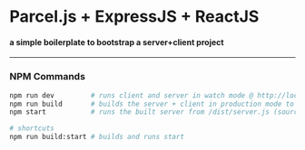 # Parcel.js + ExpressJS + ReactJS
#### a simple boilerplate to bootstrap a server+client project

--- 

### NPM Commands
```bash
npm run dev         # runs client and server in watch mode @ http://localhost:3000
npm run build       # builds the server + client in production mode to /dist
npm start           # runs the built server from /dist/server.js (sourced from /server/index.js)

# shortcuts
npm run build:start # builds and runs start
```
